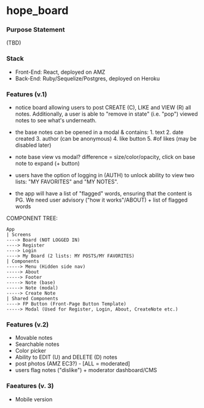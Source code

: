 # hope_board

### Purpose Statement 

(TBD)

### Stack

- Front-End: React, deployed on AMZ
- Back-End: Ruby/Sequelize/Postgres, deployed on Heroku

### Features (v.1)

- notice board allowing users to post CREATE (C), LIKE and VIEW (R) all notes. Additionally, a user is able to "remove in state" (i.e. "pop") viewed notes to see what's underneath. 

- the base notes can be opened in a modal & contains: 
        1. text
        2. date created
        3. author (can be anonymous)
        4. like button
        5.  #of likes (may be disabled later)
        
- note base view vs modal? difference = size/color/opacity, click on base note to expand (+ button)

- users have the option of logging in (AUTH) to unlock ability to view two lists: "MY FAVORITES" and "MY NOTES".  

- the app will have a list of "flagged" words, ensuring that the content is PG. We need user advisory ("how it works"/ABOUT) + list of flagged words

COMPONENT TREE: 
```
App 
| Screens
----> Board (NOT LOGGED IN)
----> Register
----> Login
----> My Board (2 lists: MY POSTS/MY FAVORITES)
| Components
-----> Menu (Hidden side nav)
-----> About
-----> Footer
-----> Note (base)
-----> Note (modal)
-----> Create Note
| Shared Components
----> FP Button (Front-Page Button Template)
-----> Modal (Used for Register, Login, About, CreateNote etc.)

```

### Features (v.2)

- Movable notes
- Searchable notes
- Color picker
- Ability to EDIT (U) and DELETE (D) notes
- post photos (AMZ EC3?) - [ALL = moderated] 
- users flag notes ("dislike") + moderator dashboard/CMS


### Faeatures (v. 3) 

- Mobile version
